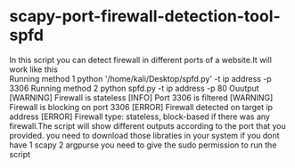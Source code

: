 # scapy-port-firewall-detection-tool-spfd
In this script you can detect firewall in different ports of a website.It will work like this  
Running method 1
python '/home/kali/Desktop/spfd.py' -t ip address -p 3306 
Running method 2
python spfd.py -t ip address -p 80
Ouutput 
[WARNING] Firewall is stateless
[INFO] Port 3306 is filtered
[WARNING] Firewall is blocking on port 3306
[ERROR] Firewall detected on target ip address
[ERROR] Firewall type: stateless, block-based
if there was any firewall.The script will show different outputs according to the port that you provided.
you need to download those libraties in your system if you dont have 
1 scapy
2 argpurse 
you need to give the sudo permission to run the script 
